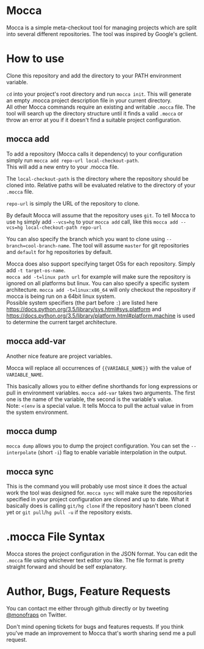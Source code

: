 Mocca
=====

Mocca is a simple meta-checkout tool for managing projects which are split into several different repositories. The tool
was inspired by Google's gclient.


How to use
==========

Clone this repository and add the directory to your PATH environment variable.

`cd` into your project's root directory and run `mocca init`. This will generate an empty .mocca project description file
in your current directory.<br>
All other Mocca commands require an existing and writable `.mocca` file. The tool will search up the directory structure
until it finds a valid `.mocca` or throw an error at you if it doesn't find a suitable project configuration.

mocca add
---------
To add a repository (Mocca calls it dependency) to your configuration simply run `mocca add repo-url local-checkout-path`.<br>
This will add a new entry to your .mocca file.

The `local-checkout-path` is the directory where the repository should be cloned into. Relative paths will be evaluated
relative to the directory of your `.mocca` file.

`repo-url` is simply the URL of the repository to clone.

By default Mocca will assume that the repository uses `git`. To tell Mocca to use `hg` simply add `--vcs=hg` to your
`mocca add` call, like this `mocca add --vcs=hg local-checkout-path repo-url`

You can also specify the branch which you want to clone using `--branch=cool-branch-name`. The tool will assume `master`
for git repositories and `default` for hg repositories by default.

Mocca does also support specifying target OSs for each repository. Simply add `-t target-os-name`.<br>
`mocca add -t=linux path url` for example will make sure the repository is ignored on all platforms but linux. You can
also specify a specific system architecture. `mocca add -t=linux:x86_64` will only checkout the repository if mocca is
being run on a 64bit linux system.<br>
Possible system specifiers (the part before `:`) are listed here https://docs.python.org/3.5/library/sys.html#sys.platform
and https://docs.python.org/3.5/library/platform.html#platform.machine is used to determine the current target
architecture.

mocca add-var
-------------
Another nice feature are project variables.

Mocca will replace all occurrences of `{{VARIABLE_NAME}}` with the value of `VARIABLE_NAME`.

This basically allows you to either define shorthands for long expressions or pull in environment variables. `mocca add-var`
takes two arguments. The first one is the name of the variable, the second is the variable's value.<br>
Note: `<(env` is a special value. It tells Mocca to pull the actual value in from the system environment.

mocca dump
----------
`mocca dump` allows you to dump the project configuration. You can set the `--interpolate` (short `-i`) flag to enable
variable interpolation in the output.

mocca sync
----------
This is the command you will probably use most since it does the actual work the tool was designed for. `mocca sync` will
make sure the repositories specified in your project configuration are cloned and up to date. What it basically does is
calling `git/hg clone` if the repository hasn't been cloned yet or `git pull`/`hg pull -u` if the repository exists.


.mocca File Syntax
==================
Mocca stores the project configuration in the JSON format. You can edit the `.mocca` file using whichever text editor you
like. The file format is pretty straight forward and should be self explanatory.


Author, Bugs, Feature Requests
==============================
You can contact me either through github directly or by tweeting [@monofraps](https://twitter.com/monofraps) on Twitter.

Don't mind opening tickets for bugs and features requests. If you think you've made an improvement to Mocca that's worth
sharing send me a pull request.
